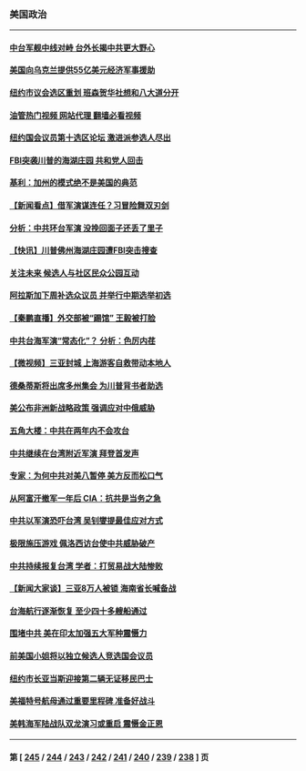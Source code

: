 ### 美国政治
---
#### [中台军舰中线对峙 台外长揭中共更大野心](../../pages/ncid1078159/n13798740.md?08092045) 
#### [美国向乌克兰提供55亿美元经济军事援助](../../pages/ncid1078159/n13798555.md?08092045) 
#### [纽约市议会选区重划 班森贺华社想和八大道分开](../../pages/ncid1078159/n13798562.md?08092045) 
#### [油管热门视频 网站代理 翻墙必看视频](http://209.222.30.114:81/youtube.html?08092045)
#### [纽约国会议员第十选区论坛 激进派参选人尽出](../../pages/ncid1078159/n13798566.md?08092045) 
#### [FBI突袭川普的海湖庄园 共和党人回击](../../pages/ncid1078159/n13798479.md?08092045) 
#### [基利：加州的模式绝不是美国的典范](../../pages/ncid1078159/n13798498.md?08092045) 
#### [【新闻看点】借军演谋连任？习冒险舞双刃剑](../../pages/ncid1078159/n13798415.md?08092045) 
#### [分析：中共环台军演 没挽回面子还丢了里子](../../pages/ncid1078159/n13798433.md?08092045) 
#### [【快讯】川普佛州海湖庄园遭FBI突击搜查](../../pages/ncid1078159/n13798436.md?08092045) 
#### [关注未来 候选人与社区民众公园互动](../../pages/ncid1078159/n13798435.md?08092045) 
#### [阿拉斯加下周补选众议员 并举行中期选举初选](../../pages/ncid1078159/n13798363.md?08092045) 
#### [【秦鹏直播】外交部被“踢馆” 王毅被打脸](../../pages/ncid1078159/n13798303.md?08092045) 
#### [中共台海军演“常态化”？ 分析：色厉内荏](../../pages/ncid1078159/n13798313.md?08092045) 
#### [【微视频】三亚封城 上海游客自救带动本地人](../../pages/ncid1078159/n13798298.md?08092045) 
#### [德桑蒂斯将出席多州集会 为川普背书者助选](../../pages/ncid1078159/n13798296.md?08092045) 
#### [美公布非洲新战略政策 强调应对中俄威胁](../../pages/ncid1078159/n13798330.md?08092045) 
#### [五角大楼：中共在两年内不会攻台](../../pages/ncid1078159/n13798354.md?08092045) 
#### [中共继续在台湾附近军演 拜登首发声](../../pages/ncid1078159/n13798310.md?08092045) 
#### [专家：为何中共对美八暂停 美方反而松口气](../../pages/ncid1078159/n13798323.md?08092045) 
#### [从阿富汗撤军一年后 CIA：抗共是当务之急](../../pages/ncid1078159/n13798224.md?08092045) 
#### [中共以军演恐吓台湾 吴钊燮提最佳应对方式](../../pages/ncid1078159/n13798312.md?08092045) 
#### [极限施压游戏 佩洛西访台使中共威胁破产](../../pages/ncid1078159/n13798285.md?08092045) 
#### [中共持续报复台湾 学者：打贸易战大陆惨败](../../pages/ncid1078159/n13798316.md?08092045) 
#### [【新闻大家谈】三亚8万人被锁 海南省长喊备战](../../pages/ncid1078159/n13798237.md?08092045) 
#### [台海航行逐渐恢复 至少四十多艘船通过](../../pages/ncid1078159/n13798173.md?08092045) 
#### [围堵中共 美在印太加强五大军种震慑力](../../pages/ncid1078159/n13798047.md?08092045) 
#### [前美国小姐将以独立候选人竞选国会议员](../../pages/ncid1078159/n13797813.md?08092045) 
#### [纽约市长亚当斯迎接第二辆无证移民巴士](../../pages/ncid1078159/n13797877.md?08092045) 
#### [美福特号航母通过重要里程碑 准备好战斗](../../pages/ncid1078159/n13797781.md?08092045) 
#### [美韩海军陆战队双龙演习或重启 震慑金正恩](../../pages/ncid1078159/n13797750.md?08092045) 

---
#### 第 [ [245](./245.md?08092045) / [244](./244.md?08092045) / [243](./243.md?08092045) / [242](./242.md?08092045) / [241](./241.md?08092045) / [240](./240.md?08092045) / [239](./239.md?08092045) / [238](./238.md?08092045) ] 页
